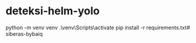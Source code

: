 # deteksi-helm-yolo

python -m venv venv
.\venv\Scripts\activate
pip install -r requirements.txt# siberas-bybaiq

